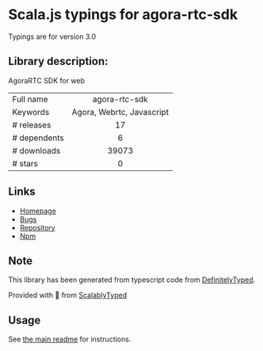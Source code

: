 
# Scala.js typings for agora-rtc-sdk

Typings are for version 3.0

## Library description:
AgoraRTC SDK for web

|                    |                 |
| ------------------ | :-------------: |
| Full name          | agora-rtc-sdk |
| Keywords           | Agora, Webrtc, Javascript |
| # releases         | 17 |
| # dependents       | 6 |
| # downloads        | 39073 |
| # stars            | 0 |

## Links
- [Homepage](https://github.com/AgoraIO/web-archive#readme)
- [Bugs](https://github.com/AgoraIO/web-archive/issues)
- [Repository](https://github.com/AgoraIO/web-archive)
- [Npm](https://www.npmjs.com/package/agora-rtc-sdk)
    


## Note
This library has been generated from typescript code from [DefinitelyTyped](https://definitelytyped.org).

Provided with :purple_heart: from [ScalablyTyped](https://github.com/oyvindberg/ScalablyTyped)

## Usage
See [the main readme](../../readme.md) for instructions.


